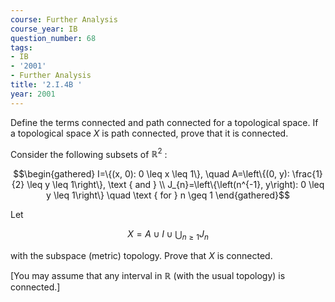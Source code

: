 ```yaml
---
course: Further Analysis
course_year: IB
question_number: 68
tags:
- IB
- '2001'
- Further Analysis
title: '2.I.4B '
year: 2001
---
```



Define the terms connected and path connected for a topological space. If a topological space $X$ is path connected, prove that it is connected.

Consider the following subsets of $\mathbb{R}^{2}$ :

$$\begin{gathered}
I=\{(x, 0): 0 \leq x \leq 1\}, \quad A=\left\{(0, y): \frac{1}{2} \leq y \leq 1\right\}, \text { and } \\
J_{n}=\left\{\left(n^{-1}, y\right): 0 \leq y \leq 1\right\} \quad \text { for } n \geq 1
\end{gathered}$$

Let

$$X=A \cup I \cup \bigcup_{n \geq 1} J_{n}$$

with the subspace (metric) topology. Prove that $X$ is connected.

[You may assume that any interval in $\mathbb{R}$ (with the usual topology) is connected.]